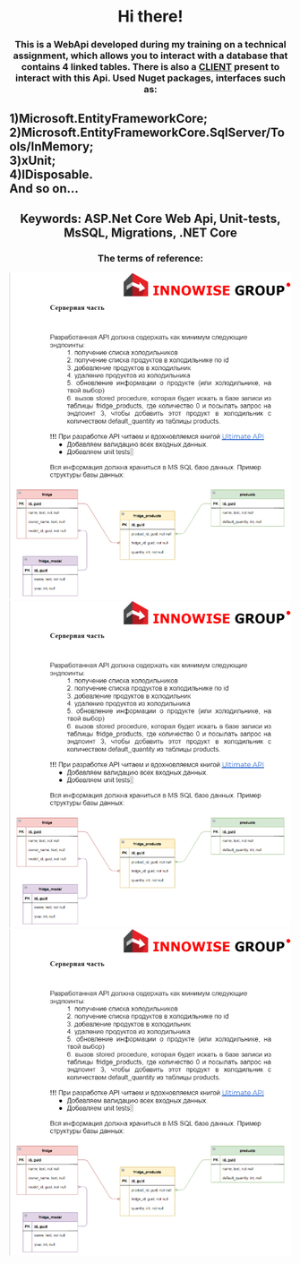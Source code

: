 <h1 align="center">Hi there!</a> 
<h3 align="center">This is a WebApi developed during my training on a technical assignment, which allows you to interact with a database that contains 4 linked tables. There is also a 
<a href="https://github.com/MaXiMKnjsh/CLIENT-client-server-app-fridges.git">CLIENT</a>
present to interact with this Api. Used Nuget packages, interfaces such as:</h3> 
<h2> 1)Microsoft.EntityFrameworkCore;<br>2)Microsoft.EntityFrameworkCore.SqlServer/Tools/InMemory;<br>3)xUnit;<br>4)IDisposable.<br>And so on...</h2>
<h2 align="center">Keywords: ASP.Net Core Web Api, Unit-tests, MsSQL, Migrations, .NET Core</h2>
<h3 align="center">The terms of reference:</h3>
<img src="image.jpg" alt="where is the photo???">
<img src="image.jpg" alt="where is the photo???">
<img src="image.jpg" alt="where is the photo???">
